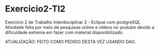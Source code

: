 # Exercicio2-TI2
Exercício 2 de Trabalho Interdisciplinar 2 - Eclipse com postgreSQL
Atividade feita por meio de pesquisas online e vídeos no youtube devido a dificuldade extrema em fazer com material disponibilizado.

ATUALIZAÇÃO: FEITO COMO PEDIDO DESTA VEZ USANDO DAO.

